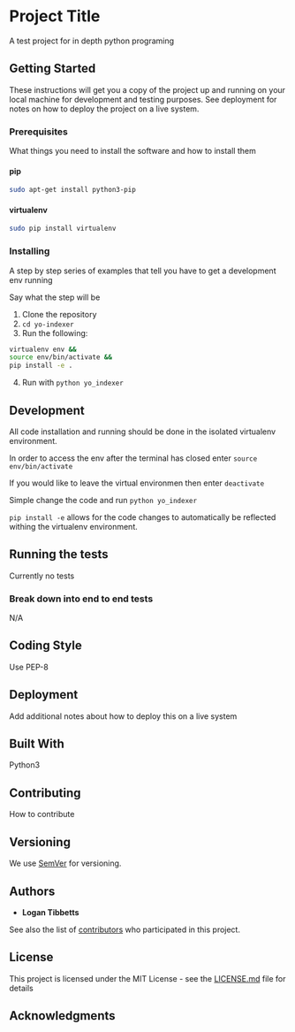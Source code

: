# Project Title

A test project for in depth python programing

## Getting Started

These instructions will get you a copy of the project up and running on your local machine for development and testing purposes. See deployment for notes on how to deploy the project on a live system.

### Prerequisites

What things you need to install the software and how to install them

#### pip

``` bash
sudo apt-get install python3-pip
```

#### virtualenv

``` bash
sudo pip install virtualenv
```

### Installing

A step by step series of examples that tell you have to get a development env running

Say what the step will be

1. Clone the repository
2. `cd yo-indexer`
3. Run the following:

``` bash
virtualenv env &&
source env/bin/activate &&
pip install -e .
```

4. Run with `python yo_indexer`

## Development

All code installation and running should be done in the isolated virtualenv environment.

In order to access the env after the terminal has closed enter `source env/bin/activate`

If you would like to leave the virtual environmen then enter `deactivate`

Simple change the code and run
`python yo_indexer`

`pip install -e` allows for the code changes to automatically be reflected withing the virtualenv environment.

## Running the tests

Currently no tests

### Break down into end to end tests

N/A

## Coding Style

Use PEP-8

## Deployment

Add additional notes about how to deploy this on a live system

## Built With

Python3

## Contributing

How to contribute

## Versioning

We use [SemVer](http://semver.org/) for versioning.

## Authors

* **Logan Tibbetts**

See also the list of [contributors](https://github.com/) who participated in this project.

## License

This project is licensed under the MIT License - see the [LICENSE.md](LICENSE.md) file for details

## Acknowledgments

